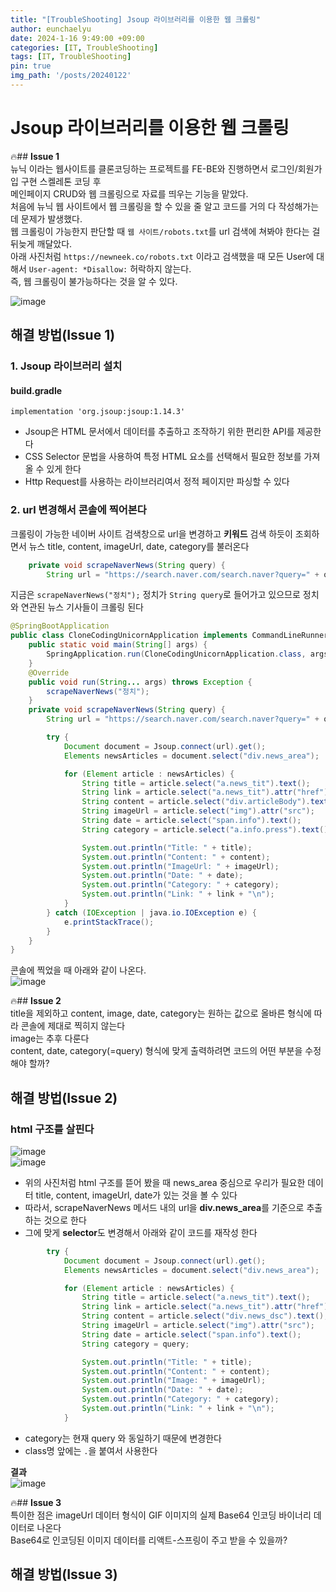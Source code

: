 ```yaml
---
title: "[TroubleShooting] Jsoup 라이브러리를 이용한 웹 크롤링"
author: eunchaelyu
date: 2024-1-16 9:49:00 +09:00
categories: [IT, TroubleShooting]
tags: [IT, TroubleShooting]
pin: true
img_path: '/posts/20240122'
---
```



#   Jsoup 라이브러리를 이용한 웹 크롤링    
  
🔥## **Issue 1**     
뉴닉 이라는 웹사이트를 클론코딩하는 프로젝트를 FE-BE와 진행하면서 로그인/회원가입 구현 스켈레톤 코딩 후     
메인페이지 CRUD와 웹 크롤링으로 자료를 띄우는 기능을 맡았다.       
처음에 뉴닉 웹 사이트에서 웹 크롤링을 할 수 있을 줄 알고 코드를 거의 다 작성해가는데 문제가 발생했다.        
웹 크롤링이 가능한지 판단할 때 ``웹 사이트/robots.txt``를 url 검색에 쳐봐야 한다는 걸 뒤늦게 깨달았다.        
아래 사진처럼 ``https://newneek.co/robots.txt`` 이라고 검색했을 때 모든 User에 대해서 ``User-agent: *Disallow:`` 허락하지 않는다.     
즉, 웹 크롤링이 불가능하다는 것을 알 수 있다.    

![image](https://github.com/eunchaelyu/eunchaelyu.github.io/assets/119996957/000d5fa7-a5a7-44b3-b94e-eec05bdce8e9)


## **해결 방법(Issue 1)**            
### 1. Jsoup 라이브러리 설치         
#### build.gradle        
``implementation 'org.jsoup:jsoup:1.14.3'``      
- Jsoup은 HTML 문서에서 데이터를 추출하고 조작하기 위한 편리한 API를 제공한다    
- CSS Selector 문법을 사용하여 특정 HTML 요소를 선택해서 필요한 정보를 가져올 수 있게 한다
- Http Request를 사용하는 라이브러리여서 정적 페이지만 파싱할 수 있다
  
### 2. url 변경해서 콘솔에 찍어본다   
크롤링이 가능한 네이버 사이트 검색창으로 url을 변경하고 **키워드** 검색 하듯이 조회하면서 뉴스 title, content, imageUrl, date, category를 불러온다 
```java
    private void scrapeNaverNews(String query) {
        String url = "https://search.naver.com/search.naver?query=" + query + "&where=news";
```
지금은 ``scrapeNaverNews("정치");`` 정치가 ``String query``로 들어가고 있으므로 정치와 연관된 뉴스 기사들이 크롤링 된다   
```java
@SpringBootApplication
public class CloneCodingUnicornApplication implements CommandLineRunner{
    public static void main(String[] args) {
        SpringApplication.run(CloneCodingUnicornApplication.class, args);
    }
    @Override
    public void run(String... args) throws Exception {
        scrapeNaverNews("정치");
    }
    private void scrapeNaverNews(String query) {
        String url = "https://search.naver.com/search.naver?query=" + query + "&where=news";

        try {
            Document document = Jsoup.connect(url).get();
            Elements newsArticles = document.select("div.news_area");

            for (Element article : newsArticles) {
                String title = article.select("a.news_tit").text();
                String link = article.select("a.news_tit").attr("href");
                String content = article.select("div.articleBody").text();
                String imageUrl = article.select("img").attr("src");
                String date = article.select("span.info").text();
                String category = article.select("a.info.press").text();

                System.out.println("Title: " + title);
                System.out.println("Content: " + content);
                System.out.println("ImageUrl: " + imageUrl);
                System.out.println("Date: " + date);
                System.out.println("Category: " + category);
                System.out.println("Link: " + link + "\n");
            }
        } catch (IOException | java.io.IOException e) {
            e.printStackTrace();
        }
    }
}
```
콘솔에 찍었을 때 아래와 같이 나온다.  
![image](https://github.com/eunchaelyu/eunchaelyu.github.io/assets/119996957/699ccd03-50c2-4259-8492-6f8b372b43d3)
   


🔥## **Issue 2**            
title을 제외하고 content, image, date, category는 원하는 값으로 올바른 형식에 따라 콘솔에 제대로 찍히지 않는다          
image는 추후 다룬다      
content, date, category(=query) 형식에 맞게 출력하려면 코드의 어떤 부분을 수정해야 할까?    


## **해결 방법(Issue 2)**        
### html 구조를 살핀다        
![image](https://github.com/eunchaelyu/eunchaelyu.github.io/assets/119996957/e763b983-ec57-4f37-b218-4a6af12de8d8)    
![image](https://github.com/eunchaelyu/eunchaelyu.github.io/assets/119996957/d7077cc2-3494-496d-90bb-4a4ae0549fc7)    
- 위의 사진처럼 html 구조를 뜯어 봤을 때 news_area 중심으로 우리가 필요한 데이터 title, content, imageUrl, date가 있는 것을 볼 수 있다    
- 따라서, scrapeNaverNews 메서드 내의 url을 **div.news_area**를 기준으로 추출하는 것으로 한다    
- 그에 맞게 **selector**도 변경해서 아래와 같이 코드를 재작성 한다      
```java
        try {
            Document document = Jsoup.connect(url).get();
            Elements newsArticles = document.select("div.news_area");

            for (Element article : newsArticles) {
                String title = article.select("a.news_tit").text();
                String link = article.select("a.news_tit").attr("href");
                String content = article.select("div.news_dsc").text();
                String imageUrl = article.select("img").attr("src");
                String date = article.select("span.info").text();
                String category = query;

                System.out.println("Title: " + title);
                System.out.println("Content: " + content);
                System.out.println("Image: " + imageUrl);
                System.out.println("Date: " + date);
                System.out.println("Category: " + category);
                System.out.println("Link: " + link + "\n");
            }
```    
- category는 현재 query 와 동일하기 때문에 변경한다         
- class명 앞에는 ``.``을 붙여서 사용한다    

**결과**    
![image](https://github.com/eunchaelyu/eunchaelyu.github.io/assets/119996957/13b37db4-65c9-4b16-9ac4-38848ebf5d2b)    



🔥## **Issue 3**                   
특이한 점은 imageUrl 데이터 형식이 GIF 이미지의 실제 Base64 인코딩 바이너리 데이터로 나온다          
Base64로 인코딩된 이미지 데이터를 리액트-스프링이 주고 받을 수 있을까?    

## **해결 방법(Issue 3)**     
    

